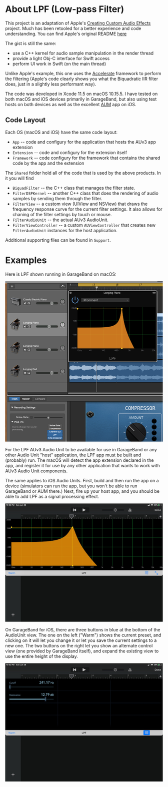 # About LPF (Low-pass Filter)
This project is an adaptation of Apple's [Creating Custom Audio Effects](https://developer.apple.com/documentation/audiotoolbox/audio_unit_v3_plug-ins/creating_custom_audio_effects) project. Much has been retooled for a better experience and code understanding. You can find Apple's original README [here](APPLE_README.md)


The gist is still the same: 

* use a C++ kernel for audio sample manipulation in the render thread
* provide a light Obj-C interface for Swift access
* perform UI work in Swift (on the main thread)

Unlike Apple's example, this one uses the [Accelerate](https://developer.apple.com/documentation/accelerate) framework to perform the
filtering (Apple's code clearly shows you what the Biquadratic IIR filter does, just in a slightly less performant way).

The code was developed in Xcode 11.5 on macOS 10.15.5. I have tested on both macOS and iOS devices primarily in GarageBand, but also
using test hosts on both devices as well as the excellent [AUM](https://apps.apple.com/us/app/aum-audio-mixer/id1055636344) app on iOS.

## Code Layout

Each OS (macOS and iOS) have the same code layout:

* `App` -- code and configury for the application that hosts the AUv3 app extension
* `Extension` -- code and configury for the extension itself
* `Framework` -- code configury for the framework that contains the shared code by the app and the extension

The `Shared` folder hold all of the code that is used by the above products. In it you will find

* `BiquadFilter` -- the C++ class that manages the filter state.
* `FilterDSPKernel` -- another C++ class that does the rendering of audio samples by sending them through the filter.
* `FilterView` -- a custom view (UIView and NSView) that draws the frequency response curve for the current filter settings. It also allows
for chaning of the filter settings by touch or mouse.
* `FilterAudioUnit` -- the actual AUv3 AudioUnit.
* `FilterViewController` -- a custom `AUViewController` that creates new `FilterAudioUnit` instances for the host application.

Additional supporting files can be found in `Support`.

# Examples
Here is LPF shown running in GarageBand on macOS:

![](Documentation/GarageBand1.png)

For the LPF AUv3 Audio Unit to be available for use in GarageBand or any other Audio Unit "host" application, the LPF app must be built 
and (probably) run. The macOS will detect the app extension declared in the app, and register it for use by any other application that wants
to work with AUv3 Audio Unit components.

The same applies to iOS Audio Units. First, build and then run the app on a device (simulators can run the app, but you won't be able to run
GarageBand or AUM there.) Next, fire up your host app, and you should be able to add LPF as a signal processing effect.

![](Documentation/GarageBand2.jpg)

On GarageBand for iOS, there are three buttons in blue at the bottom of the AudioUnit view. The one on the left ("Warm") shows the current
preset, and clicking on it will let you change it or let you save the current settings to a new one. The two buttons on the right let you show an
alternate control view (one provided by GarageBand itself), and expand the existing view to use the entire height of the display.

![](Documentation/GarageBand3.jpg)

